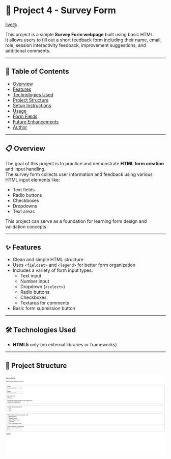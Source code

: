 # 📝 Project 4 - Survey Form
[live@](bibinsurveyform.netlify.app)

This project is a simple **Survey Form webpage** built using basic HTML.  
It allows users to fill out a short feedback form including their name, email, role, session interactivity feedback, improvement suggestions, and additional comments.

---

## 📖 Table of Contents
- [Overview](#overview)
- [Features](#features)
- [Technologies Used](#technologies-used)
- [Project Structure](#project-structure)
- [Setup Instructions](#setup-instructions)
- [Usage](#usage)
- [Form Fields](#form-fields)
- [Future Enhancements](#future-enhancements)
- [Author](#author)

---

## 📋 Overview

The goal of this project is to practice and demonstrate **HTML form creation** and input handling.  
The survey form collects user information and feedback using various HTML input elements like:
- Text fields
- Radio buttons
- Checkboxes
- Dropdowns
- Text areas

This project can serve as a foundation for learning form design and validation concepts.

---

## ✨ Features

- Clean and simple HTML structure  
- Uses `<fieldset>` and `<legend>` for better form organization  
- Includes a variety of form input types:
  - Text input
  - Number input
  - Dropdown (`<select>`)
  - Radio buttons
  - Checkboxes
  - Textarea for comments  
- Basic form submission button  

---

## 🛠️ Technologies Used

- **HTML5** only (no external libraries or frameworks)

---

## 📁 Project Structure

![img](./pic3.png)
